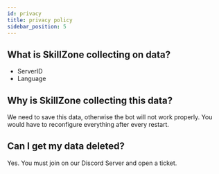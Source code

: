```yaml
---
id: privacy
title: privacy policy
sidebar_position: 5
---
```


## What is SkillZone collecting on data?
- ServerID
- Language

## Why is SkillZone collecting this data?
We need to save this data, otherwise the bot will not work properly. You would have to reconfigure everything after every restart.

## Can I get my data deleted?
Yes. You must join on our Discord Server and open a ticket.